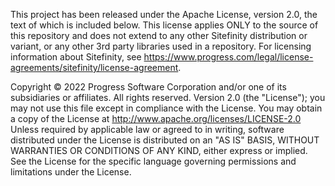 This project has been released under the Apache License, version 2.0, the text of which is included below. This license applies ONLY to the source of this repository and does not extend to any other Sitefinity distribution or variant, or any other 3rd party libraries used in a repository. For licensing information about Sitefinity, see https://www.progress.com/legal/license-agreements/sitefinity/license-agreement.


Copyright © 2022 Progress Software Corporation and/or one of its subsidiaries or affiliates. All rights reserved. Version 2.0 (the "License"); you may not use this file except in compliance with the License. You may obtain a copy of the License at http://www.apache.org/licenses/LICENSE-2.0 Unless required by applicable law or agreed to in writing, software distributed under the License is distributed on an "AS IS" BASIS, WITHOUT WARRANTIES OR CONDITIONS OF ANY KIND, either express or implied. See the License for the specific language governing permissions and limitations under the License.